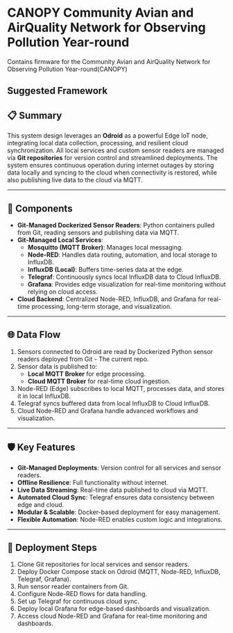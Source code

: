 # CANOPY Community Avian and AirQuality Network for Observing Pollution Year-round
Contains firmware for the Community Avian and AirQuality Network for Observing Pollution Year-round(CANOPY)

## Suggested Framework 

## 📋 Summary
This system design leverages an **Odroid** as a powerful Edge IoT node, integrating local data collection, processing, and resilient cloud synchronization. All local services and custom sensor readers are managed via **Git repositories** for version control and streamlined deployments. The system ensures continuous operation during internet outages by storing data locally and syncing to the cloud when connectivity is restored, while also publishing live data to the cloud via MQTT.

---

## 🚀 Components

- **Git-Managed Dockerized Sensor Readers**: Python containers pulled from Git, reading sensors and publishing data via MQTT.
- **Git-Managed Local Services**:
  - **Mosquitto (MQTT Broker)**: Manages local messaging.
  - **Node-RED**: Handles data routing, automation, and local storage to InfluxDB.
  - **InfluxDB (Local)**: Buffers time-series data at the edge.
  - **Telegraf**: Continuously syncs local InfluxDB data to Cloud InfluxDB.
  - **Grafana**: Provides edge visualization for real-time monitoring without relying on cloud access.
- **Cloud Backend**: Centralized Node-RED, InfluxDB, and Grafana for real-time processing, long-term storage, and visualization.

---

## 🌐 Data Flow
1. Sensors connected to Odroid are read by Dockerized Python sensor readers deployed from Git - The current repo.
2. Sensor data is published to:
   - **Local MQTT Broker** for edge processing.
   - **Cloud MQTT Broker** for real-time cloud ingestion.
3. Node-RED (Edge) subscribes to local MQTT, processes data, and stores it in local InfluxDB.
4. Telegraf syncs buffered data from local InfluxDB to Cloud InfluxDB.
5. Cloud Node-RED and Grafana handle advanced workflows and visualization.

---

## 🛡️ Key Features
- **Git-Managed Deployments**: Version control for all services and sensor readers.
- **Offline Resilience**: Full functionality without internet.
- **Live Data Streaming**: Real-time data published to cloud via MQTT.
- **Automated Cloud Sync**: Telegraf ensures data consistency between edge and cloud.
- **Modular & Scalable**: Docker-based deployment for easy management.
- **Flexible Automation**: Node-RED enables custom logic and integrations.

---

## 🚀 Deployment Steps
1. Clone Git repositories for local services and sensor readers.
2. Deploy Docker Compose stack on Odroid (MQTT, Node-RED, InfluxDB, Telegraf, Grafana).
3. Run sensor reader containers from Git.
4. Configure Node-RED flows for data handling.
5. Set up Telegraf for continuous cloud sync.
6. Deploy local Grafana for edge-based dashboards and visualization.
7. Access cloud Node-RED and Grafana for real-time monitoring and dashboards.


